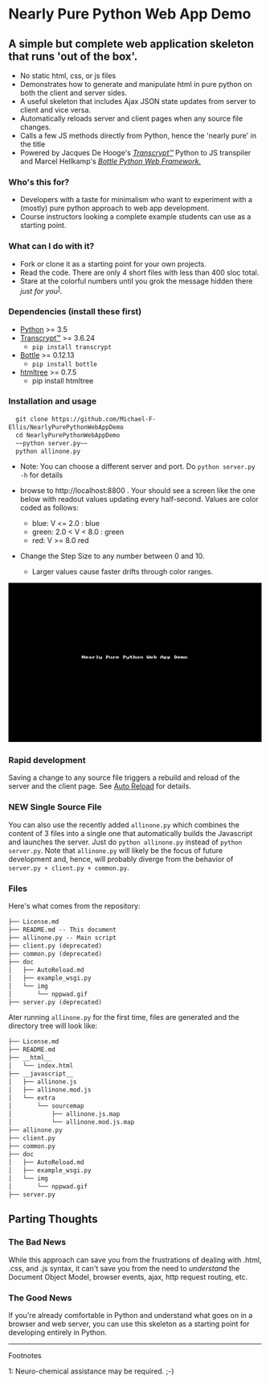 # Nearly Pure Python Web App Demo

## A simple but complete web application skeleton that runs 'out of the box'.

  * No static html, css, or js files
  * Demonstrates how to generate and manipulate html in pure python on both the client and server sides.
  * A useful skeleton that includes Ajax JSON state updates from server to client and vice versa.
  * Automatically reloads server and client pages when any source file changes.
  * Calls a few JS methods directly from Python, hence the 'nearly pure' in the title
  * Powered by Jacques De Hooge's [*Transcrypt™*](https://transcrypt.org/) Python to JS transpiler and Marcel Hellkamp's [*Bottle Python Web Framework.*](http://bottlepy.org/docs/dev/)

### Who's this for?
  * Developers with a taste for minimalism who want to experiment with a (mostly) pure python approach to web app development.
  * Course instructors looking a complete example students can use as a starting point.

### What can I do with it?
  * Fork or clone it as a starting point for your own projects.
  * Read the code. There are only 4 short files with less than 400 sloc total.
  * Stare at the colorful numbers until you grok the message hidden there *just for you*<sup>[1](#hint)</sup></a>.

### Dependencies (install these first)
  * [Python]( https://www.python.org/downloads/) >= 3.5  
  * [Transcrypt™](http://transcrypt.org/) >= 3.6.24
    * `pip install transcrypt`
  * [Bottle](http://bottlepy.org/docs/dev/) >= 0.12.13
      * `pip install bottle`
  * [htmltree](https://github.com/Michael-F-Ellis/htmltree) >= 0.7.5
      * pip install htmltree

### Installation and usage
  ```
    git clone https://github.com/Michael-F-Ellis/NearlyPurePythonWebAppDemo 
    cd NearlyPurePythonWebAppDemo
    ~~python server.py~~
    python allinone.py
  ```
  * Note: You can choose a different server and port. Do `python server.py -h` for details

  * browse to http://localhost:8800 . Your should see a screen like the one below with readout values updating every half-second. Values are color coded as follows:
    * blue:  V <= 2.0 : blue
    * green: 2.0 < V < 8.0 : green
    * red:   V >= 8.0 red

  * Change the Step Size to any number between 0 and 10.
    * Larger values cause faster drifts through color ranges.

  ![Figure 1.](doc/img/nppwad.gif)

### Rapid development
Saving a change to any source file triggers a rebuild and reload of the server and the client page. See [Auto Reload](doc/AutoReload.md) for details.

### NEW Single Source File
You can also use the recently added `allinone.py` which combines the content of 3 files into a single one that automatically builds the Javascript and launches the server. Just do `python allinone.py` instead of `python server.py`.  Note that `allinone.py` will likely be the focus of future development and, hence, will probably diverge from the behavior of `server.py + client.py + common.py`.

### Files
Here's what comes from the repository:
```
├── License.md
├── README.md -- This document
├── allinone.py -- Main script
├── client.py (deprecated)
├── common.py (deprecated)
├── doc
│   ├── AutoReload.md
│   ├── example_wsgi.py
│   └── img
│       └── nppwad.gif
├── server.py (deprecated)

```
Ater running `allinone.py` for the first time, files are generated and the directory tree will look like:

```
├── License.md
├── README.md
├── __html__
│   └── index.html
├── __javascript__
│   ├── allinone.js
│   ├── allinone.mod.js
│   └── extra
│       └── sourcemap
│           ├── allinone.js.map
│           └── allinone.mod.js.map
├── allinone.py
├── client.py
├── common.py
├── doc
│   ├── AutoReload.md
│   ├── example_wsgi.py
│   └── img
│       └── nppwad.gif
├── server.py

```

## Parting Thoughts
### The Bad News
While this approach can save you from the frustrations of dealing with .html, .css, and .js syntax, it can't save you from the need to *understand* the Document Object Model, browser events, ajax, http request routing, etc.

### The Good News
If you're already comfortable in Python and understand what goes on in a browser and web server, you can use this skeleton as a starting point for developing entirely in Python.
<hr>
Footnotes

<a name="hint">1</a>: Neuro-chemical assistance may be required. ;-)
